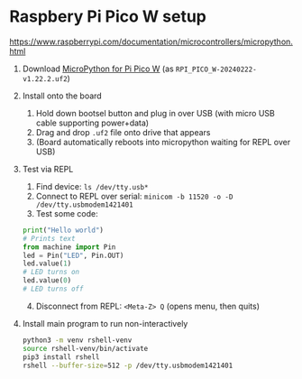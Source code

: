 Raspbery Pi Pico W setup
========================

https://www.raspberrypi.com/documentation/microcontrollers/micropython.html

1. Download [MicroPython for Pi Pico W](https://micropython.org/download/rp2-pico-w/rp2-pico-w-latest.uf2) (as `RPI_PICO_W-20240222-v1.22.2.uf2`)
2. Install onto the board
    1. Hold down bootsel button and plug in over USB (with micro USB cable supporting power+data)
    2. Drag and drop `.uf2` file onto drive that appears
    3. (Board automatically reboots into micropython waiting for REPL over USB)
3. Test via REPL
    1. Find device: `ls /dev/tty.usb*`
    2. Connect to REPL over serial: `minicom -b 11520 -o -D /dev/tty.usbmodem1421401`
    3. Test some code:

    ```python
    print("Hello world")
    # Prints text
    from machine import Pin
    led = Pin("LED", Pin.OUT)
    led.value(1)
    # LED turns on
    led.value(0)
    # LED turns off
    ```
    4. Disconnect from REPL: `<Meta-Z> Q` (opens menu, then quits)
4. Install main program to run non-interactively
    ```bash
    python3 -m venv rshell-venv
    source rshell-venv/bin/activate
    pip3 install rshell
    rshell --buffer-size=512 -p /dev/tty.usbmodem1421401
    ```
